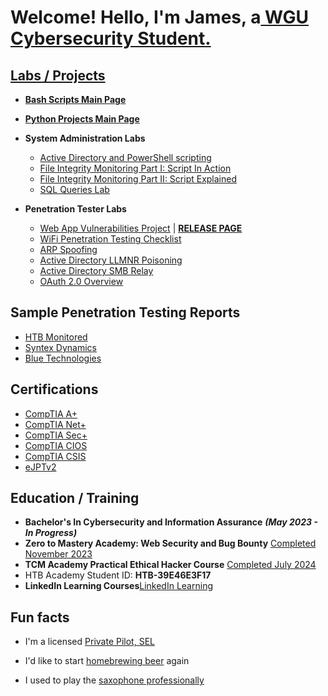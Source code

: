 <h1>Welcome! Hello, I'm James, a<a href="https://www.wgu.edu/online-it-degrees/cybersecurity-information-assurance-bachelors-program.html#transcriptPop"</a> WGU<a href="https://www.linkedin.com/in/james-d-shank"</a> Cybersecurity Student.</h1>

<h2>Labs / Projects</h2>

- <b>[Bash Scripts Main Page](https://github.com/MaLsR6053/Bash-Scripts/tree/main)</b>

- <b>[Python Projects Main Page](https://github.com/MaLsR6053/Python-Projects)</b>
    
- <b>System Administration Labs</b>
  - [Active Directory and PowerShell scripting](https://www.linkedin.com/pulse/active-directory-home-lab-james-shank/)
  - [File Integrity Monitoring Part I: Script In Action](https://www.linkedin.com/pulse/file-integrity-monitoring-powershell-edition-pt-1-james-shank-3vpef/)
  - [File Integrity Monitoring Part II: Script Explained](https://www.linkedin.com/pulse/file-integrity-monitoring-powershell-edition-pt-ii-james-shank-7n9hf/)
  - [SQL Queries Lab](https://www.linkedin.com/pulse/my-hands-on-sql-home-lab-james-shank/)
    
- <b>Penetration Tester Labs</b>
  - [Web App Vulnerabilities Project](https://github.com/MaLsR6053/Web_App_Vulnerabilities_Project) | <strong>[RELEASE PAGE](https://github.com/MaLsR6053/Web_App_Vulnerabilities_Project/releases)</strong>
  - [WiFi Penetration Testing Checklist](https://github.com/MaLsR6053/PDF/blob/main/WiFi%20Penetration%20Test%20Checklist.pdf)
  - [ARP Spoofing](https://www.linkedin.com/pulse/arp-spoofing-lab-james-shank/)
  - [Active Directory LLMNR Poisoning](https://www.linkedin.com/feed/update/urn:li:activity:7285622216073867265/)
  - [Active Directory SMB Relay](https://www.linkedin.com/pulse/active-directory-attack-smb-relay-james-shank-pyd8c/?trackingId=84T%2FyUinS0iqsW%2Fh5WHOLA%3D%3D)
  - [OAuth 2.0 Overview](https://www.linkedin.com/pulse/what-oauth-grant-types-james-shank-5cxgc/?trackingId=0D2BzuQiQpmf%2FpBFvIF7lw%3D%3D)
 

<h2>Sample Penetration Testing Reports</h2>

  - [HTB Monitored](https://github.com/MaLsR6053/Pentest_Reports/blob/main/HTB_Monitored_202402_JS_TR-BB_JS.pdf)
  - [Syntex Dynamics](https://github.com/MaLsR6053/Pentest_Reports/blob/main/eJPT_Syntex_Dynamics_JS.pdf)
  - [Blue Technologies](https://github.com/MaLsR6053/Pentest_Reports/blob/main/Blue_Technologies_JS.pdf)


<h2>Certifications</h2>

- [CompTIA A+](https://www.credly.com/badges/57cc7ab1-d05c-44a4-93cd-7c3978679dcd/public_url)
- [CompTIA Net+](https://www.credly.com/badges/57cc7ab1-d05c-44a4-93cd-7c3978679dcd/public_url)
- [CompTIA Sec+](https://www.credly.com/earner/earned/badge/ac0b98db-2ad1-4094-8686-f24a574215df)
- [CompTIA CIOS](https://www.credly.com/earner/earned/badge/580aad90-e3aa-4a64-9fa6-84595ea53a19)
- [CompTIA CSIS](https://www.credly.com/badges/4cc11ee0-9dd4-4545-800b-d6cfb5c3ccfb)
- [eJPTv2](https://github.com/MaLsR6053/Certifications/blob/main/James%20Shank%20-%20eJPT.pdf)

<h2>Education / Training</h2>

- <b>Bachelor's In Cybersecurity and Information Assurance</b> <b><i>(May 2023 - In Progress)</i></b>
- <b>Zero to Mastery Academy: Web Security and Bug Bounty</b> [Completed November 2023](https://www.linkedin.com/in/james-d-shank/details/education/1635550540989/single-media-viewer?type=IMAGE&profileId=ACoAAB4dA0IB_Ox87RKXoX7fTXbIf4_M_KWzQt8&lipi=urn%3Ali%3Apage%3Ad_flagship3_profile_view_base_education_details%3BwlT6mxOpQDGKszEZzjuAKQ%3D%3D)
- <b>TCM Academy Practical Ethical Hacker Course</b> [Completed July 2024](https://github.com/MaLsR6053/Certifications/blob/main/certificate-of-completion-for-practical-ethical-hacking-the-complete-course.pdf)
- HTB Academy Student ID: <b>HTB-39E46E3F17</b>
- <b>LinkedIn Learning Courses</b>[LinkedIn Learning]()

  

<h2>Fun facts</h2>

  - I'm a licensed <a href="https://pilotinstitute.com/what-is-a-private-pilot/">Private Pilot, SEL</a>
  
  - I'd like to start <a href="https://www.homebrewersassociation.org/how-to-brew/">homebrewing beer</a> again
    
  - I used to play the <a href="https://www.bands.army.mil/">saxophone professionally</a>




